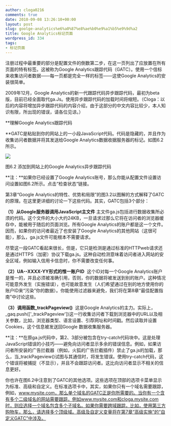 ```yaml
---
author: cloga0216
comments: true
date: 2010-09-08 13:26:10+00:00
layout: post
slug: goolge-analytics%e6%a0%87%e8%ae%b0%e9%a1%b5%e9%9d%a2
title: Google Analytics标记页面
wordpress_id: 334
tags:
- 标记页面
---
```


注册过程中最重要的部分是配置文件的倒数第二步，在这一页列出了应放置在所有页面的特有标签。这被称为Google Analytics跟踪代码（GATC）。使用一个信标来收集访问者数据——每一页都是完全一样的标签——这使Google Analytics的安装很简单。  

2009年12月，Google Analytics的新一代跟踪代码异步跟踪代码，最初为beta版，目前已经全面取代ga.Js。使用异步跟踪代码的加载时间将缩短。（Cloga：以后的内容将增加异步跟踪代码的内容介绍，由于这部分的中文内容比较少，本人知识有限，所出现的错误，请各位见谅。）  

**理解Google Analytics跟踪代码  

**GATC是粘贴到你的网站上的一小段JavaScript代码。代码是隐藏的，并且作为收集访问者数据并将其发送给Google Analytics数据收据服务器的标记。如图6.2所示。




[![](http://www.cloga.info/wp-content/uploads/2010/09/6-2.jpg)](http://www.cloga.info/wp-content/uploads/2010/09/6-2.jpg)




图6.2 添加到网站上的Google Analytics异步跟踪代码




**注：**如果你已经设置了Google Analytics账号，那么你能从配置文件设置访问设置如图6.2所示。点击“检查状态“链接。  

第3章“Google Analytics的特性、优势和局限”的图3.2以图解的方式解释了GATC的原理。在这里更详细的讨论一下这些代码。其实，GATC包括3个部分：  

**（1）从Google服务器调用JavaScript主文件** 主文件ga.js包括进行数据收集所必须的代码。这个文件的大小大约24KB，一旦请求过那么它将在访问者的浏览器缓存中，能被用于随后的页面浏览。所有Google Analytics的账户都是这一个文件。因而，如果你的访问者最近了也安装了Google Analytics的其他网站（这很可能），那么，ga.js文件可能根本不需要请求。  

尽管这一段GATC看起来很长，但是，它只是检测是通过标准的HTTPweb请求还是通过HTTPS（加密）协议下载ga.js。这种自动检测意味着访问者进入网站的安全区域，例如输入信用卡信息时，你不需要改变任何事。  

**（2）UA--XXXX-YY形式的惟一账户ID**  这个ID对每一个Google Analytics账户是惟一的，并且必须被准确引用，否则，你的数据将被发送到别的账户。这种情况可能意外发生（实施错误），也可能故意发生（人们希望通过在别的地方使用你的账户ID来“污染”你的数据）。你能使用过滤器来避免，我们将在第8章“最佳配置指南”中讨论这些。  

**（3）调用函数_trackPageview()**  这是Google Analytics的主力。实际上，_gaq.push(['_trackPageview'])这一行收集访问者下载到浏览器中的URL以及相关参数，比如，浏览器类型、语言设置、引荐网址和时间戳。然后读取并设置Cookies，这个信息被发送回Google 数据收集服务器。  

**注：**在原ga.js代码中，第2、3部分被包含在try-catch代码块中。这是处理JavaScript错误的小技巧——避免向访问者显示多余的错误信息。例如，如果访问者所安装的广告拦截器（例如，火狐的广告拦截插件）禁止了ga.js的加载，那么，当_trackPageview()试图与其通信时，将发生错误。使用try-catch代码，这个错误将被捕捉（不显示），并且不会跟踪访问者。这比向访问者显示不相关的信息更好。  

你也许在图6.2中注意到了GATC的其他选项。这些选项在顶部的选项卡菜单显示为标准、高级和自定义。在标准选项卡中，其实，如果你只有一个域名需要跟踪，例如，www.mysite.com，那么单个域名的GATC正是你所需要的。当你有一个含有多个二级域名的网站需要跟踪，例如www.mysite.com和cloga.mysite.com时，则应选择一个域名包含多个子域名。如果你需要跨域跟踪，比如，使用第三方购物车，那么，请选择多个顶级域。高级及自定义变量将在第7章“高级实施”的“自定义GATC”中涉及。



